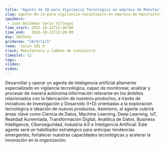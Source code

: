 ```yaml
---
title: "Agente de IA para Vigilancia Tecnológica en empresa de Manufactura"
slug: agente-de-ia-para-vigilancia-tecnologica-en-empresa-de-manufactura
speakers:
 - Juan Baldemar Garza Villegas
time_start: 2025-10-21T12:40:00
time_end:   2025-10-21T13:20:00
day: 2025mty
gridarea: "10/4/11/5"
room:  Salon 101 D
track: Manufactura y Cadena de suministro
timeslot: 12
tags:
slides: 
video: 
---
```


Desarrollar y operar un agente de inteligencia artificial altamente especializado en vigilancia tecnológica, capaz de monitorear, analizar y procesar de manera autónoma información relevante en los ámbitos relacionados con la fabricación de nuestros productos, a través de iniciativas de Investigación y Desarrollo (I+D) orientadas a la exploración tecnológica e ideación de nuevos productos. Asimismo, el agente cubrirá áreas clave como Ciencia de Datos, Machine Learning, Deep Learning, IoT, Realidad Aumentada, Transformación Digital, Analítica de Datos, Business Intelligence, Ciberseguridad, Industria 4.0 e Inteligencia Artificial. Este agente será un habilitador estratégico para anticipar tendencias emergentes, fortalecer nuestras capacidades tecnológicas y acelerar la innovación en la organización.


